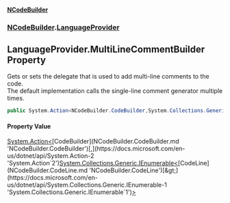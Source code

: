 #### [NCodeBuilder](index.md 'index')
### [NCodeBuilder](NCodeBuilder.md 'NCodeBuilder').[LanguageProvider](NCodeBuilder.LanguageProvider.md 'NCodeBuilder.LanguageProvider')

## LanguageProvider.MultiLineCommentBuilder Property

Gets or sets the delegate that is used to add multi-line comments to the code.  
The default implementation calls the single-line comment generator multiple times.

```csharp
public System.Action<NCodeBuilder.CodeBuilder,System.Collections.Generic.IEnumerable<NCodeBuilder.CodeLine>> MultiLineCommentBuilder { get; set; }
```

#### Property Value
[System.Action&lt;](https://docs.microsoft.com/en-us/dotnet/api/System.Action-2 'System.Action`2')[CodeBuilder](NCodeBuilder.CodeBuilder.md 'NCodeBuilder.CodeBuilder')[,](https://docs.microsoft.com/en-us/dotnet/api/System.Action-2 'System.Action`2')[System.Collections.Generic.IEnumerable&lt;](https://docs.microsoft.com/en-us/dotnet/api/System.Collections.Generic.IEnumerable-1 'System.Collections.Generic.IEnumerable`1')[CodeLine](NCodeBuilder.CodeLine.md 'NCodeBuilder.CodeLine')[&gt;](https://docs.microsoft.com/en-us/dotnet/api/System.Collections.Generic.IEnumerable-1 'System.Collections.Generic.IEnumerable`1')[&gt;](https://docs.microsoft.com/en-us/dotnet/api/System.Action-2 'System.Action`2')